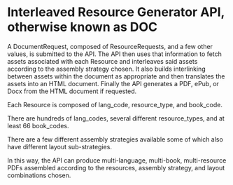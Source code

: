 # Interleaved Resource Generator API, otherwise known as DOC

A DocumentRequest, composed of ResourceRequests, and a few other
values, is submitted to the API. The API then uses that information
to fetch assets associated with each Resource and interleaves said
assets according to the assembly strategy chosen. It also builds
interlinking between assets within the document as appropriate and
then translates the assets into an HTML document. Finally the API
generates a PDF, ePub, or Docx from the HTML document if requested.

Each Resource is composed of lang_code, resource_type, and
book_code.

There are hundreds of lang_codes, several different resource_types, and
at least 66 book_codes.

There are a few different assembly strategies available some of which 
also have different layout sub-strategies.

In this way, the API can produce multi-language, multi-book,
multi-resource PDFs assembled according to the resources, assembly
strategy, and layout combinations chosen.
